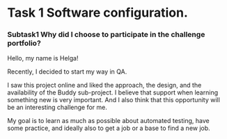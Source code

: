 # Task 1 Software configuration.
### Subtask1 Why did I choose to participate in the challenge portfolio?

Hello, my name is Helga!

Recently, I decided to start my way in QA. 

I saw this project online and liked the approach, the design, and the availability of the Buddy sub-project. I believe that support when learning something new is very important. And I also think that this opportunity will be an interesting challenge for me.

My goal is to learn as much as possible about automated testing, have some practice,  and ideally also to get a job or a base to find a new job.

